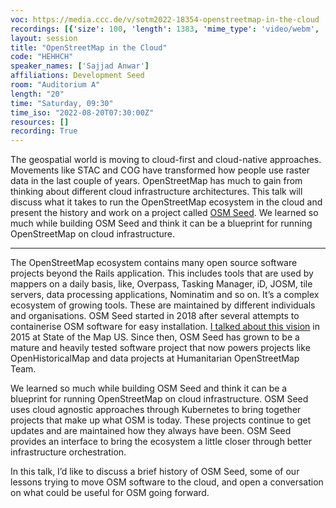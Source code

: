 ```yaml
---
voc: https://media.ccc.de/v/sotm2022-18354-openstreetmap-in-the-cloud
recordings: [{'size': 100, 'length': 1383, 'mime_type': 'video/webm', 'language': 'eng', 'filename': 'sotm2022-18354-eng-OpenStreetMap_in_the_Cloud_webm-hd.webm', 'state': 'new', 'folder': 'webm-hd', 'high_quality': True, 'width': 1920, 'height': 1080, 'updated_at': '2022-09-25T16:33:06.988+02:00', 'recording_url': 'https://cdn.media.ccc.de/events/sotm/2022/webm-hd/sotm2022-18354-eng-OpenStreetMap_in_the_Cloud_webm-hd.webm', 'url': 'https://api.media.ccc.de/public/recordings/62008', 'event_url': 'https://api.media.ccc.de/public/events/3df78372-0001-5659-b021-a2bddc10af6d', 'conference_url': 'https://api.media.ccc.de/public/conferences/sotm2022'}, {'size': 49, 'length': 1383, 'mime_type': 'video/webm', 'language': 'eng', 'filename': 'sotm2022-18354-eng-OpenStreetMap_in_the_Cloud_webm-sd.webm', 'state': 'new', 'folder': 'webm-sd', 'high_quality': False, 'width': 720, 'height': 576, 'updated_at': '2022-09-25T16:15:04.652+02:00', 'recording_url': 'https://cdn.media.ccc.de/events/sotm/2022/webm-sd/sotm2022-18354-eng-OpenStreetMap_in_the_Cloud_webm-sd.webm', 'url': 'https://api.media.ccc.de/public/recordings/62002', 'event_url': 'https://api.media.ccc.de/public/events/3df78372-0001-5659-b021-a2bddc10af6d', 'conference_url': 'https://api.media.ccc.de/public/conferences/sotm2022'}, {'size': 35, 'length': 1383, 'mime_type': 'video/mp4', 'language': 'eng', 'filename': 'sotm2022-18354-eng-OpenStreetMap_in_the_Cloud_sd.mp4', 'state': 'new', 'folder': 'h264-sd', 'high_quality': False, 'width': 720, 'height': 576, 'updated_at': '2022-09-25T16:01:10.074+02:00', 'recording_url': 'https://cdn.media.ccc.de/events/sotm/2022/h264-sd/sotm2022-18354-eng-OpenStreetMap_in_the_Cloud_sd.mp4', 'url': 'https://api.media.ccc.de/public/recordings/61996', 'event_url': 'https://api.media.ccc.de/public/events/3df78372-0001-5659-b021-a2bddc10af6d', 'conference_url': 'https://api.media.ccc.de/public/conferences/sotm2022'}, {'size': 21, 'length': 1383, 'mime_type': 'audio/mpeg', 'language': 'eng', 'filename': 'sotm2022-18354-eng-OpenStreetMap_in_the_Cloud_mp3.mp3', 'state': 'new', 'folder': 'mp3', 'high_quality': False, 'width': 0, 'height': 0, 'updated_at': '2022-09-25T15:58:21.851+02:00', 'recording_url': 'https://cdn.media.ccc.de/events/sotm/2022/mp3/sotm2022-18354-eng-OpenStreetMap_in_the_Cloud_mp3.mp3', 'url': 'https://api.media.ccc.de/public/recordings/61994', 'event_url': 'https://api.media.ccc.de/public/events/3df78372-0001-5659-b021-a2bddc10af6d', 'conference_url': 'https://api.media.ccc.de/public/conferences/sotm2022'}, {'size': 73, 'length': 1383, 'mime_type': 'video/mp4', 'language': 'eng', 'filename': 'sotm2022-18354-eng-OpenStreetMap_in_the_Cloud_hd.mp4', 'state': 'new', 'folder': 'h264-hd', 'high_quality': True, 'width': 1920, 'height': 1080, 'updated_at': '2022-09-25T15:56:38.366+02:00', 'recording_url': 'https://cdn.media.ccc.de/events/sotm/2022/h264-hd/sotm2022-18354-eng-OpenStreetMap_in_the_Cloud_hd.mp4', 'url': 'https://api.media.ccc.de/public/recordings/61992', 'event_url': 'https://api.media.ccc.de/public/events/3df78372-0001-5659-b021-a2bddc10af6d', 'conference_url': 'https://api.media.ccc.de/public/conferences/sotm2022'}]
layout: session
title: "OpenStreetMap in the Cloud"
code: "HEHHCH"
speaker_names: ['Sajjad Anwar']
affiliations: Development Seed
room: "Auditorium A"
length: "20"
time: "Saturday, 09:30"
time_iso: "2022-08-20T07:30:00Z"
resources: []
recording: True
---
```


The geospatial world is moving to cloud-first and cloud-native approaches. Movements like STAC and COG have transformed how people use raster data in the last couple of years. OpenStreetMap has much to gain from thinking about different cloud infrastructure architectures. This talk will discuss what it takes to run the OpenStreetMap ecosystem in the cloud and present the history and work on a project called [OSM Seed](https://github.com/developmentseed/osm-seed/). We learned so much while building OSM Seed and think it can be a blueprint for running OpenStreetMap on cloud infrastructure.

<hr>

The OpenStreetMap ecosystem contains many open source software projects beyond the Rails application. This includes tools that are used by mappers on a daily basis, like, Overpass, Tasking Manager, iD, JOSM, tile servers, data processing applications, Nominatim and so on. It’s a complex ecosystem of growing tools. These are maintained by different individuals and organisations. OSM Seed started in 2018 after several attempts to containerise OSM software for easy installation. [I talked about this vision](https://2015.stateofthemap.us/openstreetmap-software-for-more-than-openstreetmap) in 2015 at State of the Map US. Since then, OSM Seed has grown to be a mature and heavily tested software project that now powers projects like OpenHistoricalMap and data projects at Humanitarian OpenStreetMap Team.

We learned so much while building OSM Seed and think it can be a blueprint for running OpenStreetMap on cloud infrastructure. OSM Seed uses cloud agnostic approaches through Kubernetes to bring together projects that make up what OSM is today. These projects continue to get updates and are maintained how they always have been. OSM Seed provides an interface to bring the ecosystem a little closer through better infrastructure orchestration.

In this talk, I’d like to discuss a brief history of OSM Seed, some of our lessons trying to move OSM software to the cloud, and open a conversation on what could be useful for OSM going forward.

